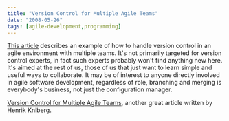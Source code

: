 ```yaml
---
title: "Version Control for Multiple Agile Teams"
date: "2008-05-26"
tags: [agile-development,programming]
---
```


[This article](http://www.infoq.com/articles/agile-version-control) describes an example of how to handle version control in an agile environment with multiple teams. It's not primarily targeted for version control experts, in fact such experts probably won't find anything new here. It's aimed at the rest of us, those of us that just want to learn simple and useful ways to collaborate. It may be of interest to anyone directly involved in agile software development, regardless of role, branching and merging is everybody's business, not just the configuration manager.

[Version Control for Multiple Agile Teams](http://www.infoq.com/articles/agile-version-control), another great article written by Henrik Kniberg.
